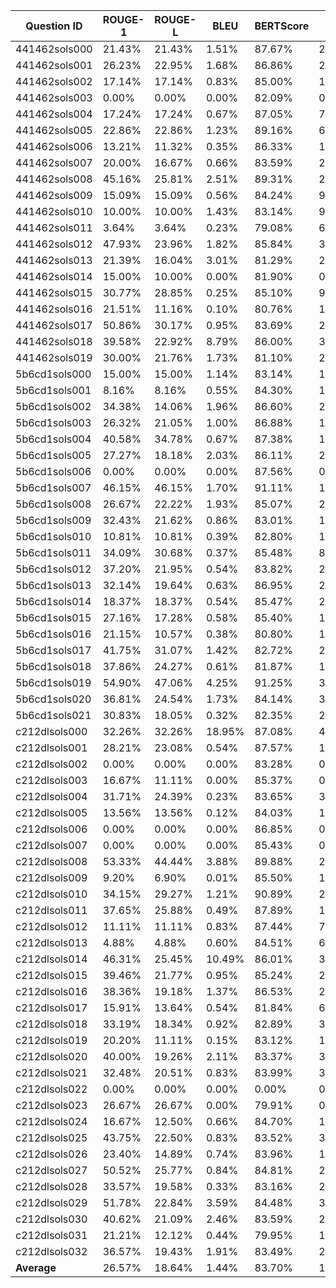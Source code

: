 | Question ID       | ROUGE-1 | ROUGE-L | BLEU    | BERTScore | F1      | Jaccard |
|--------------------|---------|---------|---------|-----------|---------|---------|
| 441462sols000     |   21.43% |   21.43% |    1.51% |     87.67% |   24.00% |   13.64% |
| 441462sols001     |   26.23% |   22.95% |    1.68% |     86.86% |   23.81% |   13.51% |
| 441462sols002     |   17.14% |   17.14% |    0.83% |     85.00% |   13.33% |    7.14% |
| 441462sols003     |    0.00% |    0.00% |    0.00% |     82.09% |    0.00% |    0.00% |
| 441462sols004     |   17.24% |   17.24% |    0.67% |     87.05% |    7.41% |    3.85% |
| 441462sols005     |   22.86% |   22.86% |    1.23% |     89.16% |    6.25% |    3.23% |
| 441462sols006     |   13.21% |   11.32% |    0.35% |     86.33% |   17.65% |    9.68% |
| 441462sols007     |   20.00% |   16.67% |    0.66% |     83.59% |   20.69% |   11.54% |
| 441462sols008     |   45.16% |   25.81% |    2.51% |     89.31% |   25.81% |   14.81% |
| 441462sols009     |   15.09% |   15.09% |    0.56% |     84.24% |    9.52% |    5.00% |
| 441462sols010     |   10.00% |   10.00% |    1.43% |     83.14% |    9.09% |    4.76% |
| 441462sols011     |    3.64% |    3.64% |    0.23% |     79.08% |    6.56% |    3.39% |
| 441462sols012     |   47.93% |   23.96% |    1.82% |     85.84% |   37.77% |   23.28% |
| 441462sols013     |   21.39% |   16.04% |    3.01% |     81.29% |   25.42% |   14.56% |
| 441462sols014     |   15.00% |   10.00% |    0.00% |     81.90% |    0.00% |    0.00% |
| 441462sols015     |   30.77% |   28.85% |    0.25% |     85.10% |    9.88% |    5.19% |
| 441462sols016     |   21.51% |   11.16% |    0.10% |     80.76% |   13.87% |    7.45% |
| 441462sols017     |   50.86% |   30.17% |    0.95% |     83.69% |   27.97% |   16.26% |
| 441462sols018     |   39.58% |   22.92% |    8.79% |     86.00% |   31.93% |   19.00% |
| 441462sols019     |   30.00% |   21.76% |    1.73% |     81.10% |   24.87% |   14.20% |
| 5b6cd1sols000     |   15.00% |   15.00% |    1.14% |     83.14% |   19.35% |   10.71% |
| 5b6cd1sols001     |    8.16% |    8.16% |    0.55% |     84.30% |   10.53% |    5.56% |
| 5b6cd1sols002     |   34.38% |   14.06% |    1.96% |     86.60% |   27.66% |   16.05% |
| 5b6cd1sols003     |   26.32% |   21.05% |    1.00% |     86.88% |   12.12% |    6.45% |
| 5b6cd1sols004     |   40.58% |   34.78% |    0.67% |     87.38% |   16.67% |    9.09% |
| 5b6cd1sols005     |   27.27% |   18.18% |    2.03% |     86.11% |   20.00% |   11.11% |
| 5b6cd1sols006     |    0.00% |    0.00% |    0.00% |     87.56% |    0.00% |    0.00% |
| 5b6cd1sols007     |   46.15% |   46.15% |    1.70% |     91.11% |   16.67% |    9.09% |
| 5b6cd1sols008     |   26.67% |   22.22% |    1.93% |     85.07% |   24.39% |   13.89% |
| 5b6cd1sols009     |   32.43% |   21.62% |    0.86% |     83.01% |   13.79% |    7.41% |
| 5b6cd1sols010     |   10.81% |   10.81% |    0.39% |     82.80% |   12.12% |    6.45% |
| 5b6cd1sols011     |   34.09% |   30.68% |    0.37% |     85.48% |    8.60% |    4.49% |
| 5b6cd1sols012     |   37.20% |   21.95% |    0.54% |     83.82% |   20.29% |   11.29% |
| 5b6cd1sols013     |   32.14% |   19.64% |    0.63% |     86.95% |   22.47% |   12.66% |
| 5b6cd1sols014     |   18.37% |   18.37% |    0.54% |     85.47% |   20.34% |   11.32% |
| 5b6cd1sols015     |   27.16% |   17.28% |    0.58% |     85.40% |   14.04% |    7.55% |
| 5b6cd1sols016     |   21.15% |   10.57% |    0.38% |     80.80% |   13.51% |    7.25% |
| 5b6cd1sols017     |   41.75% |   31.07% |    1.42% |     82.72% |   20.63% |   11.50% |
| 5b6cd1sols018     |   37.86% |   24.27% |    0.61% |     81.87% |   19.83% |   11.01% |
| 5b6cd1sols019     |   54.90% |   47.06% |    4.25% |     91.25% |   32.56% |   19.44% |
| 5b6cd1sols020     |   36.81% |   24.54% |    1.73% |     84.14% |   37.25% |   22.89% |
| 5b6cd1sols021     |   30.83% |   18.05% |    0.32% |     82.35% |   20.99% |   11.72% |
| c212dlsols000     |   32.26% |   32.26% |   18.95% |     87.08% |   40.00% |   25.00% |
| c212dlsols001     |   28.21% |   23.08% |    0.54% |     87.57% |   17.54% |    9.62% |
| c212dlsols002     |    0.00% |    0.00% |    0.00% |     83.28% |    0.00% |    0.00% |
| c212dlsols003     |   16.67% |   11.11% |    0.00% |     85.37% |    0.00% |    0.00% |
| c212dlsols004     |   31.71% |   24.39% |    0.23% |     83.65% |    3.33% |    1.69% |
| c212dlsols005     |   13.56% |   13.56% |    0.12% |     84.03% |   12.50% |    6.67% |
| c212dlsols006     |    0.00% |    0.00% |    0.00% |     86.85% |    0.00% |    0.00% |
| c212dlsols007     |    0.00% |    0.00% |    0.00% |     85.43% |    0.00% |    0.00% |
| c212dlsols008     |   53.33% |   44.44% |    3.88% |     89.88% |   26.32% |   15.15% |
| c212dlsols009     |    9.20% |    6.90% |    0.01% |     85.50% |   12.50% |    6.67% |
| c212dlsols010     |   34.15% |   29.27% |    1.21% |     90.89% |   29.41% |   17.24% |
| c212dlsols011     |   37.65% |   25.88% |    0.49% |     87.89% |   11.11% |    5.88% |
| c212dlsols012     |   11.11% |   11.11% |    0.83% |     87.44% |    7.14% |    3.70% |
| c212dlsols013     |    4.88% |    4.88% |    0.60% |     84.51% |    6.90% |    3.57% |
| c212dlsols014     |   46.31% |   25.45% |   10.49% |     86.01% |   30.84% |   18.23% |
| c212dlsols015     |   39.46% |   21.77% |    0.95% |     85.24% |   26.42% |   15.22% |
| c212dlsols016     |   38.36% |   19.18% |    1.37% |     86.53% |   20.34% |   11.32% |
| c212dlsols017     |   15.91% |   13.64% |    0.54% |     81.84% |    6.56% |    3.39% |
| c212dlsols018     |   33.19% |   18.34% |    0.92% |     82.89% |   33.08% |   19.82% |
| c212dlsols019     |   20.20% |   11.11% |    0.15% |     83.12% |   19.35% |   10.71% |
| c212dlsols020     |   40.00% |   19.26% |    2.11% |     83.37% |   33.33% |   20.00% |
| c212dlsols021     |   32.48% |   20.51% |    0.83% |     83.99% |   30.95% |   18.31% |
| c212dlsols022     |    0.00% |    0.00% |    0.00% |      0.00% |    0.00% |    0.00% |
| c212dlsols023     |   26.67% |   26.67% |    0.00% |     79.91% |    0.00% |    0.00% |
| c212dlsols024     |   16.67% |   12.50% |    0.66% |     84.70% |   18.18% |   10.00% |
| c212dlsols025     |   43.75% |   22.50% |    0.83% |     83.52% |   31.58% |   18.75% |
| c212dlsols026     |   23.40% |   14.89% |    0.74% |     83.96% |   16.90% |    9.23% |
| c212dlsols027     |   50.52% |   25.77% |    0.84% |     84.81% |   27.59% |   16.00% |
| c212dlsols028     |   33.57% |   19.58% |    0.33% |     83.16% |   25.81% |   14.81% |
| c212dlsols029     |   51.78% |   22.84% |    3.59% |     84.48% |   32.10% |   19.12% |
| c212dlsols030     |   40.62% |   21.09% |    2.46% |     83.59% |   24.68% |   14.07% |
| c212dlsols031     |   21.21% |   12.12% |    0.44% |     79.95% |   16.93% |    9.25% |
| c212dlsols032     |   36.57% |   19.43% |    1.91% |     83.49% |   22.61% |   12.75% |
| **Average**        |   26.57% |   18.64% |    1.44% |     83.70% |   17.65% |   10.05% |
